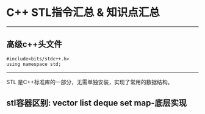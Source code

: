 # C++ STL指令汇总 & 知识点汇总

***
## 高级c++头文件
```language
#include<bits/stdc++.h>
using namespace std;
```

***
STL 是C++标准库的一部分，无需单独安装，实现了常用的数据结构。

## stl容器区别: vector list deque set map-底层实现
